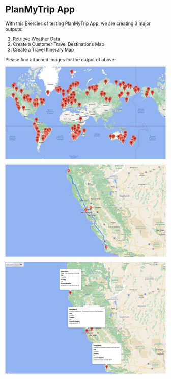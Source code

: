 # PlanMyTrip App

With this Exercies of testing PlanMyTrip App, we are creating 3 major outputs:

1. Retrieve Weather Data
2. Create a Customer Travel Destinations Map
3. Create a Travel Itinerary Map

Please find attached images for the output of above: 

![alt text](https://github.com/hemalis/api_challenge/blob/main/Vacation_Search/WeatherPy_vacation_map.png?raw=true)

![alt text](https://github.com/hemalis/api_challenge/blob/main/Vacation_Itinerary/WeatherPy_travel_map.png?raw=true)

![alt text](https://github.com/hemalis/api_challenge/blob/main/Vacation_Itinerary/WeatherPy_travel_map_markers.png?raw=true)

